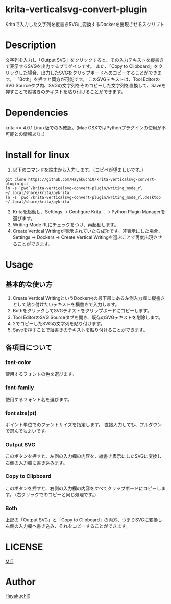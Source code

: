 # krita-verticalsvg-convert-plugin

Kritaで入力した文字列を縦書きSVGに変換するDockerを出現させるスクリプト

# Description

文字列を入力し「Output SVG」をクリックすると、その入力テキストを縦書きで表示するSVGを出力するプラグインです。
また、「Copy to Clipboard」をクリックした場合、出力したSVGをクリップボードへのコピーすることができます。
「Both」を押すと両方が可能です。
このSVGテキストは、Tool EditorのSVG Sourceタブ内、SVGの文字列をそのコピーした文字列を置換して、Saveを押すことで縦書きのテキストを貼り付けることができます。


# Dependencies

krita >= 4.0.1
Linux版でのみ確認。(Mac OSXではPythonプラグインの使用が不可能との情報あり。)

# Install for linux

1. 以下のコマンドを端末から入力します。（コピペが望ましいです。）
```
git clone https://github.com/Hayakuchi0/krita-verticalsvg-convert-plugin.git
ln -s `pwd`/krita-verticalsvg-convert-plugin/writing_mode_rl ~/.local/share/krita/pykrita
ln -s `pwd`/krita-verticalsvg-convert-plugin/writing_mode_rl.desktop ~/.local/share/krita/pykrita
```
2. Kritaを起動し、Settings → Configure Krita... → Python Plugin Managerを選びます。
3. Writing Mode RLにチェックをつけ、再起動します。
4. Create Vertical Writingが表示されていたら成功です。非表示にした場合、Settings → Dockers → Create Vertical Writingを選ぶことで再度出現させることができます。

# Usage

## 基本的な使い方

1. Create Vertical WritingというDocker内の最下部にある左側入力欄に縦書きとして貼り付けたいテキストを横書きで入力します。
2. BothをクリックしてSVGテキストをクリップボードにコピーします。
3. Tool EditorのSVG Sourceタブを開き、既存のSVGテキストを削除します。
4. 2でコピーしたSVGの文字列を貼り付けます。
5. Saveを押すことで縦書きのテキストを貼り付けることができます。

## 各項目について

### font-color

使用するフォントの色を選びます。

### font-family

使用するフォント名を選びます。

### font size(pt)

ポイント単位でのフォントサイズを指定します。
直接入力しても、プルダウンで選んでもよいです。

### Output SVG

このボタンを押すと、左側の入力欄の内容を、縦書き表示にしたSVGに変換し右側の入力欄に書き込みます。

### Copy to Clipboard

このボタンを押すと、右側の入力欄の内容をすべてクリップボードにコピーします。
(右クリックでのコピーと同じ処理です。)

### Both

上記の「Output SVG」と「Copy to Clipboard」の両方、つまりSVGに変換し右側の入力欄へ書き込み、それをコピーすることができます。

# LICENSE

[MIT](https://github.com/Hayakuchi0/krita-verticalsvg-convert-plugin/blob/master/LICENSE)

# Author

[Hayakuchi0](https://github.com/Hayakuchi0)
